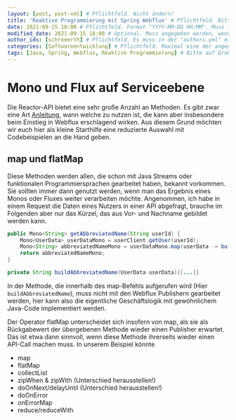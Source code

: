 ```yaml
---
layout: [post, post-xml] # Pflichtfeld. Nicht ändern!
title: 'Reaktive Programmierung mit Spring Webflux' # Pflichtfeld. Bitte einen Titel für den Blog Post angeben.
date: 2021-09-15 18:00 # Pflichtfeld. Format "YYYY-MM-DD HH:MM". Muss für Veröffentlichung in der Vergangenheit liegen. (Für Preview egal)
modified_date: 2021-09-15 18:00 # Optional. Muss angegeben werden, wenn eine bestehende Datei geändert wird.
author_ids: [schroeerth] # Pflichtfeld. Es muss in der "authors.yml" einen Eintrag mit diesem Namen geben.
categories: [Softwareentwicklung] # Pflichtfeld. Maximal eine der angegebenen Kategorien verwenden.
tags: [Java, Spring, Webflux, Reaktive Programmierung] # Bitte auf Großschreibung achten.
---
```


# Mono und Flux auf Serviceebene
Die Reactor-API bietet eine sehr große Anzahl an Methoden. 
Es gibt zwar eine Art [Anleitung](https://projectreactor.io/docs/core/release/reference/#which-operator), 
wann welche zu nutzen ist, die kann aber insbesondere beim Einstieg in Webflux erschlagend wirken. 
Aus diesem Grund möchten wir euch hier als kleine Starthilfe eine reduzierte Auswahl mit Codebeispielen an die Hand geben.

## map und flatMap
Diese Methoden werden allen, die schon mit Java Streams oder funktionalen Programmiersprachen gearbeitet haben, bekannt vorkommen.
Sie sollten immer dann genutzt werden, wenn man das Ergebnis eines Monos oder Fluxes weiter verarbeiten möchte.
Angenommen, ich habe in einem Request die Daten eines Nutzers in einer API abgefragt, brauche im Folgenden aber nur das Kürzel, das aus Vor- und Nachname gebildet werden kann.
``` Java
public Mono<String> getAbbreviatedName(String userId) {
    Mono<UserData> userDataMono = userClient.getUser(userId);
    Mono<String> abbreviatedNameMono = userDataMono.map(userData -> buildAbbreviatedName(userData));
    return abbreviatedNameMono;
}

private String buildAbbreviatedName(UserData userData){[...]}
```
In der Methode, die innerhalb des map-Befehls aufgerufen wird (Hier `buildAbbreviatedName`),
muss nicht mit den Webflux Publishern gearbeitet werden,
hier kann also die eigentliche Geschäftslogik mit gewöhnlichem Java-Code implementiert werden.

Der Operator flatMap unterscheidet sich insofern von map, als sie als Rückgabewert der übergebenen Methode wieder einen Publisher erwartet.
Das ist etwa dann sinnvoll, wenn diese Methode ihrerseits wieder einen API-Call machen muss. In unserem Beispiel könnte 

* map
* flatMap
* collectList
* zipWhen & zipWith (Unterschied herausstellen!)
* doOnNext/delayUntil (Unterschied herausstellen!)
* doOnError
* onErrorMap
* reduce/reduceWith 